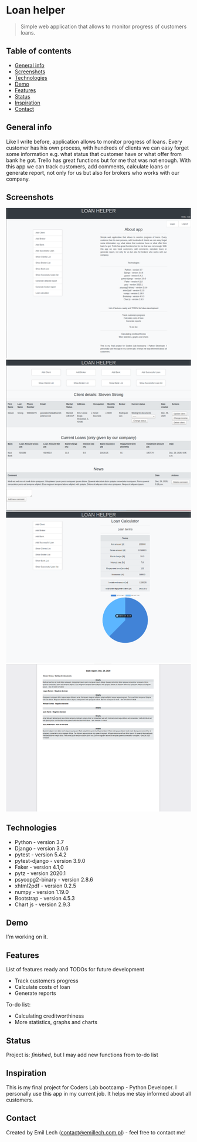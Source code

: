 # Loan helper
> Simple web application that allows to monitor progress of customers loans.

## Table of contents
* [General info](#general-info)
* [Screenshots](#screenshots)
* [Technologies](#technologies)
* [Demo](#demo)
* [Features](#features)
* [Status](#status)
* [Inspiration](#inspiration)
* [Contact](#contact)

## General info
Like I write before, application allows to monitor progress of loans. Every customer has his own process, with hundreds of clients we can easy forget some information e.g. what status that customer have or what offer from bank he got. Trello has great functions but for me that was not enough. With this app we can track customers, add comments, calculate loans or generate report, not only for us but also for brokers who works with our company.

## Screenshots
![index](loan_helper/img/index.png)
![details](loan_helper/img/details.png)
![calculator](loan_helper/img/calculator.png)
![report](loan_helper/img/report.png)

## Technologies
* Python - version 3.7
* Django - version 3.0.6
* pytest - version 5.4.2
* pytest-django - version 3.9.0
* Faker - version 4.1,0
* pytz - version 2020.1
* psycopg2-binary - version 2.8.6
* xhtml2pdf - version 0.2.5
* numpy - version 1.19.0
* Bootstrap - version 4.5.3
* Chart js - version 2.9.3


## Demo
I'm working on it.

## Features
List of features ready and TODOs for future development
* Track customers progress
* Calculate costs of loan
* Generate reports

To-do list:
* Calculating creditworthiness
* More statistics, graphs and charts

## Status
Project is: _finished_, but I may add new functions from to-do list

## Inspiration
This is my final project for Coders Lab bootcamp - Python Developer. I personally use this app in my current job. It helps me stay informed about all customers.

## Contact
Created by Emil Lech (contact@emillech.com.pl) - feel free to contact me!
